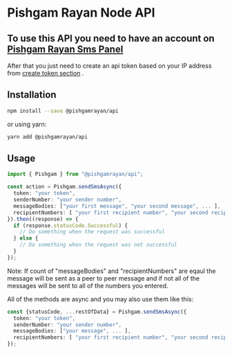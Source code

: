 # Pishgam Rayan Node API

## To use this API you need to have an account on <a href="https://pishgamrayan.com">Pishgam Rayan Sms Panel</a>

<p>
After that you just need to create an api token based on your IP address from <a href="#">create token section</a> .
</p>

## Installation

```bash
npm install --save @pishgamrayan/api
```

or using yarn:

```bash
yarn add @pishgamrayan/api
```

## Usage

```typescript
import { Pishgam } from "@pishgamrayan/api";

const action = Pishgam.sendSmsAsync({
  token: "your token",
  senderNumber: "your sender number",
  messageBodies: ["your first message", "your second message", ... ],
  recipientNumbers: [ "your first recipient number", "your second recipient number", ... ],
}).then((response) => {
  if (response.statusCode.Successful) {
    // Do something when the request was successful
  } else {
    // Do something when the request was not successful
  }
});
```

<p> Note: If count of "messageBodies" and "recipientNumbers" are eqaul the message will be sent as a peer to peer message and if not all of the messages will be sent to all of the numbers you entered.
</p>

All of the methods are async and you may also use them like this:

```typescript
const {statusCode, ...restOfData} = Pishgam.sendSmsAsync({
  token: "your token",
  senderNumber: "your sender number",
  messageBodies: ["your message", ... ],
  recipientNumbers: [ "your first recipient number", "your second recipient number", ... ],
});
```
